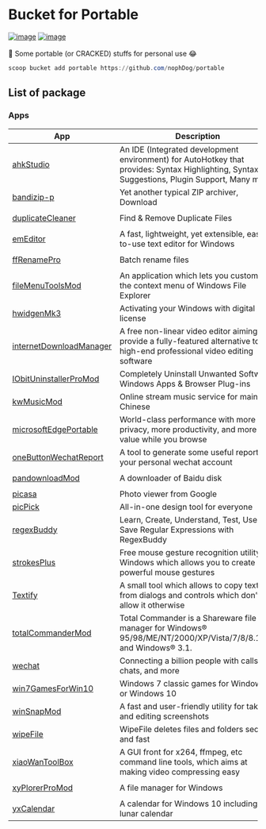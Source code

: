 # Bucket for Portable
<a href="https://github.com/nophDog/portable/tree/master/bucket"><img src="https://img.shields.io/badge/manifests-26-brightgreen" alt="image" style="max-width:100%;"></a>
<a href="https://github.com/nophDog/portable/tree/master/bucket"><img src="https://img.shields.io/badge/quality-99%25-red" alt="image" style="max-width:100%;"></a>
<br>
<br>
🚀 Some portable (or CRACKED) stuffs for personal use 😂

```powershell
scoop bucket add portable https://github.com/nophDog/portable
```

## List of package

### Apps

| App | Description | Version | Install Command |
|-----|-------------|---------|-----------------|
| [ahkStudio](http://www.maestrith.com/ahk-studio) | An IDE (Integrated development environment) for AutoHotkey that provides: Syntax Highlighting, Syntax Suggestions, Plugin Support, Many more! | `1.005.26` | `scoop install ahkStudio` |
| [bandizip-p](https://en.bandisoft.com/bandizip) | Yet another typical ZIP archiver, Download | `6.26` | `scoop install bandizip-p` |
| [duplicateCleaner](https://www.duplicatecleaner.com/) | Find & Remove Duplicate Files | `4.1.2` | `scoop install duplicateCleaner` |
| [emEditor](https://www.emeditor.com/) | A fast, lightweight, yet extensible, easy-to-use text editor for Windows | `19.1.0` | `scoop install emEditor` |
| [ffRenamePro](https://www.duplicatecleaner.com/) | Batch rename files | `3.0` | `scoop install ffRenamePro` |
| [fileMenuToolsMod](https://www.lopesoft.com/index.php/en/products/filemenutools) | An application which lets you customize the context menu of Windows File Explorer | `7.7` | `scoop install fileMenuToolsMod` |
| [hwidgenMk3](https://bfas237blog.info/downloads/hwidgen-windows-10-digital-license-activator/00/) | Activating your Windows with digital license | `60.20.10` | `scoop install hwidgenMk3` |
| [internetDownloadManager](https://www.internetdownloadmanager.com) | A free non-linear video editor aiming to provide a fully-featured alternative to high-end professional video editing software | `6.36.3` | `scoop install internetDownloadManager` |
| [IObitUninstallerProMod](https://www.iobit.com) | Completely Uninstall Unwanted Software, Windows Apps & Browser Plug-ins | `9.0.2.20` | `scoop install IObitUninstallerProMod` |
| [kwMusicMod](http://www.kuwo.cn) | Online stream music service for mainly Chinese | `9.0.4.0_W4` | `scoop install kwMusicMod` |
| [microsoftEdgePortable](https://www.microsoft.com/en-us/edge) | World-class performance with more privacy, more productivity, and more value while you browse | `80.0.361.57` | `scoop install microsoftEdgePortable` |
| [oneButtonWechatReport](Unknown) | A tool to generate some useful reports for your personal wechat account | `1.0` | `scoop install oneButtonWechatReport` |
| [pandownloadMod](http://pandownload.com/) | A downloader of Baidu disk | `2.2.2` | `scoop install pandownloadMod` |
| [picasa](https://picasa.en.uptodown.com/windows) | Photo viewer from Google | `3.9.138.150` | `scoop install picasa` |
| [picPick](https://picpick.app) | All-in-one design tool for everyone | `5.0.7` | `scoop install picPick` |
| [regexBuddy](https://www.regexbuddy.com/) | Learn, Create, Understand, Test, Use and Save Regular Expressions with RegexBuddy | `4.9.0` | `scoop install regexBuddy` |
| [strokesPlus](https://www.strokesplus.com/) | Free mouse gesture recognition utility for Windows which allows you to create powerful mouse gestures | `0.3.7.8` | `scoop install strokesPlus` |
| [Textify](https://rammichael.com/textify) | A small tool which allows to copy text from dialogs and controls which don’t allow it otherwise | `1.8.1` | `scoop install Textify` |
| [totalCommanderMod](https://www.ghisler.com) | Total Commander is a Shareware file manager for Windows® 95/98/ME/NT/2000/XP/Vista/7/8/8.1/10, and Windows® 3.1. | `9.50.61` | `scoop install totalCommanderMod` |
| [wechat](https://www.wechat.com/en) | Connecting a billion people with calls, chats, and more | `2.8.0.121` | `scoop install wechat` |
| [win7GamesForWin10](https://winaero.com/blog/get-windows-7-games-for-windows-10) | Windows 7 classic games for Windows 8 or Windows 10 | `2020` | `scoop install win7GamesForWin10` |
| [winSnapMod](https://www.ntwind.com/software/winsnap.html) | A fast and user-friendly utility for taking and editing screenshots | `5.1.3` | `scoop install winSnapMod` |
| [wipeFile](https://www.gaijin.at/en/software/wipefile) | WipeFile deletes files and folders secure and fast | `3.3` | `scoop install wipeFile` |
| [xiaoWanToolBox](https://maruko.appinn.me) | A GUI front for x264, ffmpeg, etc command line tools, which aims at making video compressing easy | `194` | `scoop install xiaoWanToolBox` |
| [xyPlorerProMod](https://xyplorer.com) | A file manager for Windows | `20.80.0100` | `scoop install xyPlorerProMod` |
| [yxCalendar](http://www.youxiao.cn) | A calendar for Windows 10 including lunar calendar | `2.0.1.18` | `scoop install yxCalendar` |